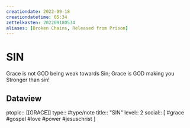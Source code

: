 ```yaml
---
creationdate: 2022-09-18
creationdatetime: 05:34
zettelkasten: 202209180534
aliases: [Broken Chains, Released from Prison]
---
```

# SIN
Grace is not GOD being weak towards Sin; Grace is GOD making you Stronger than sin!

## Dataview
ptopic:: [[GRACE]]
type:: #type/note
title:: "SIN"
level:: 2
social:: [ #grace #gospel #love #power #jesuschrist ]